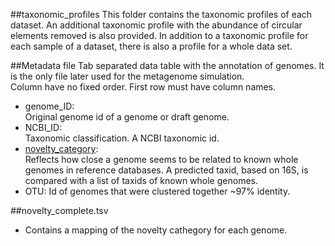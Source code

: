 ##taxonomic_profiles
This folder contains the taxonomic profiles of each dataset.
An additional taxonomic profile with the abundance of circular elements removed is also provided.
In addition to a taxonomic profile for each sample of a dataset, there is also a profile for a whole data set.

##Metadata file
Tab separated data table with the annotation of genomes. It is the only file later used for the metagenome simulation.  
Column have no fixed order. First row must have column names.
* genome_ID:  
  Original genome id of a genome or draft genome.
* NCBI_ID:  
  Taxonomic classification. A NCBI taxonomic id.
* [novelty_category](https://github.com/CAMI-challenge/MetagenomeSimulationPipeline/wiki/Novelty-Category):  
Reflects how close a genome seems to be related to known whole genomes in reference databases.  A predicted taxid, based on 16S, is compared with a list of taxids of known whole genomes.
* OTU: Id of genomes that were clustered together ~97% identity.

##novelty_complete.tsv
* Contains a mapping of the novelty cathegory for each genome.
